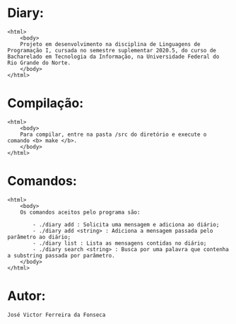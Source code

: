 # Diary:
	<html>
		<body>
		Projeto em desenvolvimento na disciplina de Linguagens de Programação I, cursada no semestre suplementar 2020.5, do curso de Bacharelado em Tecnologia da Informação, na Universidade Federal do Rio Grande do Norte.
		</body>
	</html>

# Compilação:
	<html>
		<body>
		Para compilar, entre na pasta /src do diretório e execute o comando <b> make </b>.
		</body>
	</html>

# Comandos:
	<html>
		<body>
		Os comandos aceitos pelo programa são:

			- ./diary add : Solicita uma mensagem e adiciona ao diário;
			- ./diary add <string> : Adiciona a mensagem passada pelo parâmetro ao diário;
			- ./diary list : Lista as mensagens contidas no diário;
			- ./diary search <string> : Busca por uma palavra que contenha a substring passada por parâmetro.
		</body>
	</html>
# Autor:
	José Victor Ferreira da Fonseca



